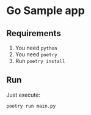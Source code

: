 # Go Sample app

## Requirements
1. You need `python`
1. You need `poetry`
1. Run `poetry install`

## Run
Just execute:
```
poetry run main.py
```
